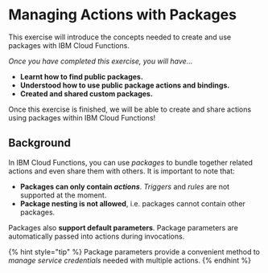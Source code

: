 <!--
#
# Licensed to the Apache Software Foundation (ASF) under one or more
# contributor license agreements.  See the NOTICE file distributed with
# this work for additional information regarding copyright ownership.
# The ASF licenses this file to You under the Apache License, Version 2.0
# (the "License"); you may not use this file except in compliance with
# the License.  You may obtain a copy of the License at
#
#     http://www.apache.org/licenses/LICENSE-2.0
#
# Unless required by applicable law or agreed to in writing, software
# distributed under the License is distributed on an "AS IS" BASIS,
# WITHOUT WARRANTIES OR CONDITIONS OF ANY KIND, either express or implied.
# See the License for the specific language governing permissions and
# limitations under the License.
#
-->

# Managing Actions with Packages

This exercise will introduce the concepts needed to create and use packages with IBM Cloud Functions.

_Once you have completed this exercise, you will have…_

* **Learnt how to find public packages.**
* **Understood how to use public package actions and bindings.**
* **Created and shared custom packages.**

Once this exercise is finished, we will be able to create and share actions using packages within IBM Cloud Functions!

## Background

In IBM Cloud Functions, you can use _packages_ to bundle together related actions and even share them with others. It is important to note that:

* **Packages can only contain _actions_**. _Triggers_ and _rules_ are not supported at the moment.
* **Package nesting is not allowed**, i.e. packages cannot contain other packages.

Packages also **support default parameters**. Package parameters are automatically passed into actions during invocations.

{% hint style="tip" %}
Package parameters provide a convenient method to _manage service credentials_ needed with multiple actions.
{% endhint %}
